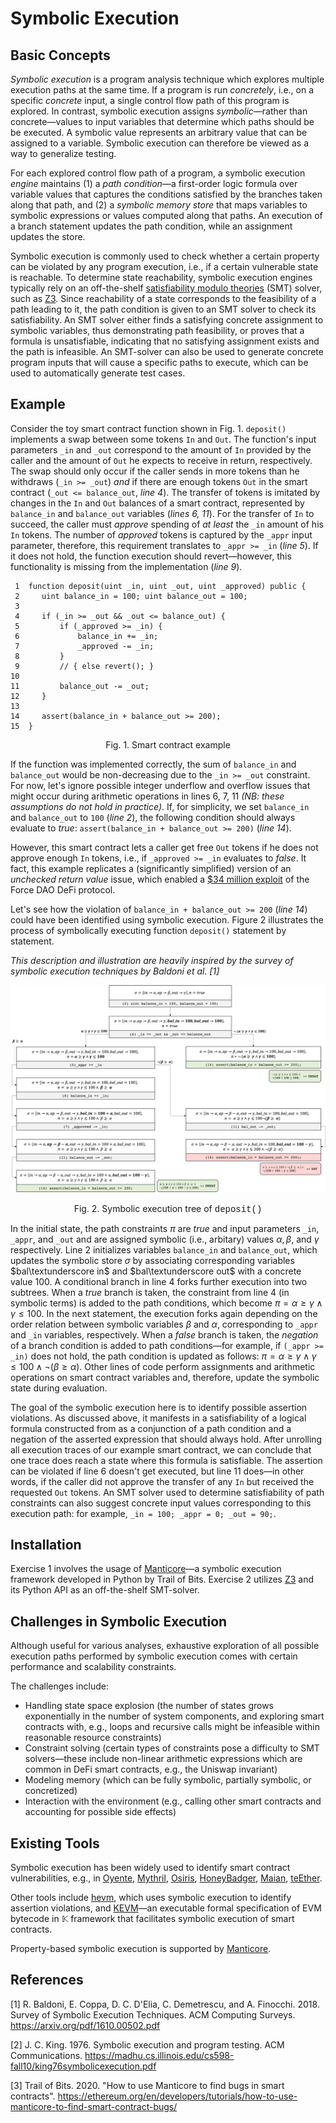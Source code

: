 # Symbolic Execution

## Basic Concepts

*Symbolic execution* is a program analysis technique which explores multiple execution paths at the same time. If a program is run *concretely*, i.e., on a specific *concrete* input, a single control flow path of this program is explored. In contrast, symbolic execution assigns *symbolic*—rather than concrete—values to input variables that determine which paths should be be executed. A symbolic value represents an arbitrary value that can be assigned to a variable. Symbolic execution can therefore be viewed as a way to generalize testing.

For each explored control flow path of a program, a symbolic execution *engine*  maintains (1) a *path condition*—a first-order logic formula over variable values that captures the conditions satisfied by the branches taken along that path, and (2) a *symbolic memory store* that maps variables to symbolic expressions or values computed along that paths. An execution of a branch statement updates the path condition, while an assignment updates the store.

Symbolic execution is commonly used to check whether a certain property can be violated by any program execution, i.e., if a certain vulnerable state is reachable. To determine state reachability, symbolic execution engines typically rely on an off-the-shelf [satisfiability modulo theories](https://en.wikipedia.org/wiki/Satisfiability_modulo_theories) (SMT) solver, such as [Z3](https://github.com/Z3Prover/z3). Since reachability of a state corresponds to the feasibility of a path leading to it, the path condition is given to an SMT solver to check its satisfiability. An SMT solver either finds a satisfying concrete assignment to symbolic variables, thus demonstrating path feasibility, or proves that a formula is unsatisfiable, indicating that no satisfying assignment exists and the path is infeasible.
An SMT-solver can also be used to generate concrete program inputs that will cause a specific paths to execute, which can be used to automatically generate test cases.

## Example

Consider the toy smart contract function shown in Fig. 1. `deposit()` implements a swap between some tokens `In` and `Out`. The function's input parameters `_in` and `_out` correspond to the amount of `In` provided by the caller and the amount of `Out` he expects to receive in return, respectively. The swap should only occur if the caller sends in more tokens than he withdraws (`_in >= _out`) *and* if there are enough tokens `Out` in the smart contract (`_out <= balance_out`, *line 4*).
The transfer of tokens is imitated by changes in the `In` and `Out` balances of a smart contract, represented by `balance_in` and `balance_out` variables (*lines 6, 11*).
For the transfer of `In` to succeed, the caller must *approve* spending of *at least* the `_in` amount of his `In` tokens. The number of *approved* tokens is captured by the `_appr` input parameter, therefore, this requirement translates to `_appr >= _in` (*line 5*). If it does not hold, the function execution should revert—however, this functionality is missing from the implementation (*line 9*).

```Solidity
 1  function deposit(uint _in, uint _out, uint _approved) public {
 2     uint balance_in = 100; uint balance_out = 100;
 3 
 4     if (_in >= _out && _out <= balance_out) {
 5         if (_approved >= _in) {
 6             balance_in += _in;
 7             _approved -= _in;
 8         }
 9         // { else revert(); }
10 
11         balance_out -= _out;
12     }
13     
14     assert(balance_in + balance_out >= 200);
15  }
```
<p align = "center">
Fig. 1. Smart contract example
</p>

If the function was implemented correctly, the sum of `balance_in` and `balance_out` would be non-decreasing due to the `_in >= _out` constraint.
For now, let's ignore possible integer underflow and overflow issues that might occur during arithmetic operations in lines 6, 7, 11 *(NB: these assumptions do not hold in practice)*.
If, for simplicity, we set `balance_in` and `balance_out` to `100` (*line 2*), the following condition should always evaluate to *true*: `assert(balance_in + balance_out >= 200)` (*line 14*).

However, this smart contract lets a caller get free `Out` tokens if he does not approve enough `In` tokens, i.e., if `_approved >= _in` evaluates to *false*. It fact, this example replicates a (significantly simplified) version of an *unchecked return value* issue, which enabled a [$34 million exploit](https://blog.forcedao.com/xforce-exploit-post-mortem-7fa9dcba2ac3) of the Force DAO DeFi protocol.

Let's see how the violation of `balance_in + balance_out >= 200` (*line 14*) could have been identified using symbolic execution. Figure 2 illustrates the process of symbolically executing function `deposit()` statement by statement.

*This description and illustration are heavily inspired by the survey of symbolic execution techniques by Baldoni et al. [1]*

![Symbolic execution process](/courses/2_Approaches_Modeling_Verification/assets/se_example.jpg)
<p align = "center">
Fig. 2. Symbolic execution tree of <font style="font-family:'Courier New'">deposit()</font>
</p>


In the initial state, the path constraints $\pi$ are *true* and input parameters `_in`, `_appr`, and `_out` and are assigned symbolic (i.e., arbitary) values $\alpha, \beta$,
and $\gamma$ respectively.
Line 2 initializes variables `balance_in` and `balance_out`, which updates the symbolic store $\sigma$ by associating corresponding variables $bal\textunderscore in$
and $bal\textunderscore out$ with a concrete value $100$.
A conditional branch in line 4 forks further execution into two subtrees. When a *true* branch is taken, the constraint from line 4 (in symbolic terms) is added to the path conditions, which become $\pi = \alpha\geq\gamma\wedge\gamma\leq100$.
In the next statement, the execution forks again depending on the order relation between symbolic variables $\beta$
and $\alpha$, corresponding to `_appr` and `_in` variables, respectively.
When a *false* branch is taken, the *negation* of a branch condition is added to path conditions—for example, if `(_appr >= _in)` does not hold, the path condition is updated as follows: $\pi = \alpha\geq\gamma \wedge \gamma\leq100 \wedge \neg(\beta\geq\alpha).$
Other lines of code perform assignments and arithmetic operations on smart contract variables and, therefore, update the symbolic state during evaluation.

The goal of the symbolic execution here is to identify possible assertion violations. As discussed above, it manifests in a satisfiability of a logical formula constructed from as a conjunction of a path condition and a negation of the asserted expression that should always hold.
After unrolling all execution traces of our example smart contract, we can conclude that one trace does reach a state where this formula is satisfiable. The assertion can be violated if line 6 doesn't get executed, but line 11 does—in other words, if the caller did not approve the transfer of any `In` but received the requested `Out` tokens. An SMT solver used to determine satisfiability of path constraints can also suggest concrete input values corresponding to this execution path: for example, `_in = 100; _appr = 0; _out = 90;`.

## Installation

Exercise 1 involves the usage of [Manticore](https://github.com/trailofbits/manticore/tree/master/manticore)—a symbolic execution framework developed in Python by Trail of Bits.
Exercise 2 utilizes [Z3](https://github.com/Z3Prover/z3) and its Python API as an off-the-shelf SMT-solver.

## Challenges in Symbolic Execution

Although useful for various analyses, exhaustive exploration of all possible execution paths performed by symbolic execution comes with certain performance and scalability constraints.

The challenges include:
- Handling state space explosion (the number of states grows exponentially in the number of system components, and exploring smart contracts with, e.g., loops and recursive calls might be infeasible within reasonable resource constraints)
- Constraint solving (certain types of constraints pose a difficulty to SMT solvers—these include non-linear arithmetic expressions which are common in DeFi smart contracts, e.g., the Uniswap invariant)
- Modeling memory (which can be fully symbolic, partially symbolic, or concretized)
- Interaction with the environment (e.g., calling other smart contracts and accounting for possible side effects)

## Existing Tools

Symbolic execution has been widely used to identify smart contract vulnerabilities, e.g., in [Oyente](https://github.com/enzymefinance/oyente), [Mythril](https://github.com/ConsenSys/mythril), [Osiris](https://github.com/christoftorres/Osiris), [HoneyBadger](https://github.com/christoftorres/HoneyBadger), [Maian](https://github.com/ivicanikolicsg/MAIAN), [teEther](https://github.com/nescio007/teether).

Other tools include [hevm](https://github.com/dapphub/dapptools/tree/master/src/hevm), which uses symbolic execution to identify assertion violations, and [KEVM](https://jellopaper.org/)—an executable formal specification of EVM bytecode in $\mathbb{K}$ framework that facilitates symbolic execution of smart contracts.

Property-based symbolic execution is supported by [Manticore](https://github.com/trailofbits/manticore).

## References
[1] R. Baldoni, E. Coppa, D. C. D'Elia, C. Demetrescu, and A. Finocchi. 2018. Survey of Symbolic Execution Techniques. ACM Computing Surveys. https://arxiv.org/pdf/1610.00502.pdf

[2] J. C. King. 1976. Symbolic execution and program testing. ACM Communications. https://madhu.cs.illinois.edu/cs598-fall10/king76symbolicexecution.pdf

[3] Trail of Bits. 2020. "How to use Manticore to find bugs in smart contracts". https://ethereum.org/en/developers/tutorials/how-to-use-manticore-to-find-smart-contract-bugs/

